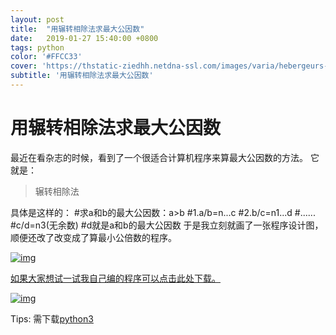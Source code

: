 ```yaml
---
layout: post
title:  "用辗转相除法求最大公因数"
date:   2019-01-27 15:40:00 +0800
tags: python
color: '#FFCC33'
cover: 'https://thstatic-ziedhh.netdna-ssl.com/images/varia/hebergeurs-python.jpg'
subtitle: '用辗转相除法求最大公因数'
---
```


# 用辗转相除法求最大公因数

最近在看杂志的时候，看到了一个很适合计算机程序来算最大公因数的方法。
它就是：

> 辗转相除法

具体是这样的：
\#求a和b的最大公因数：a>b
\#1.a/b=n...c
\#2.b/c=n1...d
\#......
\#c/d=n3(无余数)
\#d就是a和b的最大公因数
于是我立刻就画了一张程序设计图，
顺便还改了改变成了算最小公倍数的程序。

[![img](https://i.loli.net/2019/01/31/5c52dda09c923.jpg)](https://i.loli.net/2019/01/31/5c52dda09c923.jpg)

[如果大家想试一试我自己编的程序可以点击此处下载。](https://pan.baiduwp.com/s/1lGNa1yxywK04y1x7MK17xA?pwd=&path=%2FPython%2F%E6%9C%80%E5%A4%A7%E5%85%AC%E5%9B%A0%E6%95%B0%E5%92%8C%E6%9C%80%E5%B0%8F%E5%85%AC%E5%80%8D%E6%95%B0)

[![img](https://i.loli.net/2019/01/31/5c52dda1c6a65.jpg)](https://i.loli.net/2019/01/31/5c52dda1c6a65.jpg)

Tips:
需下载[python3](https://www.python.org/downloads/)
